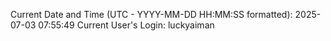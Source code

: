 Current Date and Time (UTC - YYYY-MM-DD HH:MM:SS formatted): 2025-07-03 07:55:49
Current User's Login: luckyaiman
